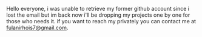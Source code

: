 Hello everyone, i was unable to retrieve my former github account since i lost the email but im back now i'll be dropping my projects one by one for those who needs it.
if you want to reach my privately you can contact me at fulanirhois7@gmail.com.
